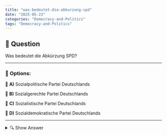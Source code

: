 ```yaml
---
title: "was-bedeutet-die-abkurzung-spd"
date: "2025-05-23"
categories: "Democracy-and-Politics"
tags: "Democracy-and-Politics"
---
```


## 📌 **Question**

Was bedeutet die Abkürzung SPD?



---

### 📝 **Options:**

🔘 **A)** Sozialpolitische Partei Deutschlands

🔘 **B)** Sozialgerechte Partei Deutschlands

🔘 **C)** Sozialistische Partei Deutschlands

🔘 **D)** Sozialdemokratische Partei Deutschlands

---

<details>
  <summary>🔍 Show Answer</summary>

  <p>
💡  <b>Correct Answer:</b>  d
  </p>
  <p>
    📖<b>Explanation:</b>
    Die Frage bezieht sich auf die deutsche Politik und speziell auf die Abkürzung "SPD". Diese Abkürzung steht für eine der größten und ältesten politischen Parteien in Deutschland, die eine lange Geschichte von sozialpolitischem Engagement und Einfluss auf die deutsche Gesetzgebung hat. Die SPD ist bekannt für ihre sozialdemokratischen Werte und Politiken, die sich auf soziale Gerechtigkeit, Arbeitnehmerrechte und eine gerechte Verteilung von Ressourcen konzentrieren. Jede der angegebenen Antwortmöglichkeiten reflektiert mögliche Interpretationen des Namens, wobei eine spezifische Option korrekt ist.
  </p>
</details>
